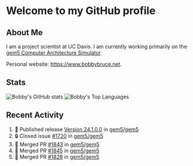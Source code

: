 # Welcome to my GitHub profile

## About Me

I am a project scientist at UC Davis. I am currently working primarily on the [gem5 Computer Architecture Simulator](https://github.com/gem5).

Personal website: <https://www.bobbybruce.net>.

## Stats

![Bobby's GitHub stats](https://github-readme-stats.vercel.app/api?username=bobbyrbruce&show_icons=true&theme=responsive&include_all_commits=true&count_private=true&show=reviews&disable_animations=true)
![Bobby's Top Languages ](https://github-readme-stats.vercel.app/api/top-langs/?username=bobbyrbruce&layout=compact&theme=responsive&count_private=true&langs_count=10&disable_animations=true)

## Recent Activity

<!--START_SECTION:activity-->
1. 🚀 Published release [Version 24.1.0.0](https://github.com/gem5/gem5/releases/tag/v24.1.0.0) in [gem5/gem5](https://github.com/gem5/gem5)
2. 🔒 Closed issue [#1720](https://github.com/gem5/gem5/issues/1720) in [gem5/gem5](https://github.com/gem5/gem5)
3. 🎉 Merged PR [#1843](https://github.com/gem5/gem5/pull/1843) in [gem5/gem5](https://github.com/gem5/gem5)
4. 🎉 Merged PR [#1845](https://github.com/gem5/gem5/pull/1845) in [gem5/gem5](https://github.com/gem5/gem5)
5. 🎉 Merged PR [#1828](https://github.com/gem5/gem5/pull/1828) in [gem5/gem5](https://github.com/gem5/gem5)
<!--END_SECTION:activity-->
